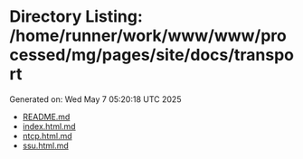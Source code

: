 # Directory Listing: /home/runner/work/www/www/processed/mg/pages/site/docs/transport
Generated on: Wed May  7 05:20:18 UTC 2025

- [README.md](README.md)
- [index.html.md](index.html.md)
- [ntcp.html.md](ntcp.html.md)
- [ssu.html.md](ssu.html.md)
